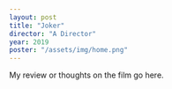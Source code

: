 ```yaml
---
layout: post
title: "Joker"
director: "A Director"
year: 2019
poster: "/assets/img/home.png"
---
```


My review or thoughts on the film go here.

